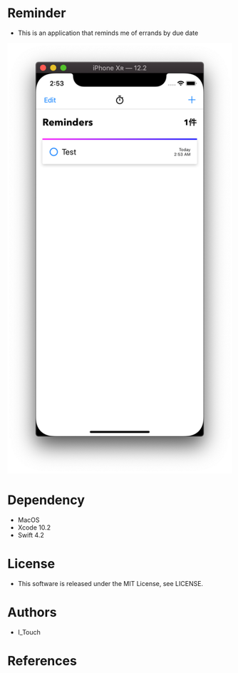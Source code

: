 # Reminder

* This is an application that reminds me of errands by due date

![reminderView](https://github.com/HT16A087/Images/blob/master/reminderView.png)

# Dependency

* MacOS
* Xcode 10.2
* Swift 4.2

# License

* This software is released under the MIT License, see LICENSE.

# Authors

* I_Touch

# References
